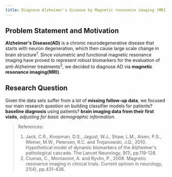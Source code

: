 ```yaml
---
title: Diagnose Alzheimer's Disease by Magnetic resonance imaging (MRI)
---
```



## Problem Statement and Motivation


**Alzheimer's Disease(AD)** is a chronic neurodegenerative disease that starts with neuron degeneration, which then cause large scale change in brain structure$^{1}$. Since volumetric and functional magnetic resonance imaging have proved to represent robust biomarkers for the evaluation of anti-Alzheimer treatments$^{2}$, we decided to diagnose AD via **magnetic resonance imaging(MRI)**.


## Research Question

Given the data sets suffer from a lot of **missing follow-up data**, we focused our main research question on building classifier models for patients? **baseline diagnosis** using patients? **brain imaging data from their first visits**, *adjusting for basic demographic information.*



>References:
>1. Jack, C.R., Knopman, D.S., Jagust, W.J., Shaw, L.M., Aisen, P.S., Weiner, M.W., Petersen, R.C. and Trojanowski, J.Q., 2010. Hypothetical model of dynamic biomarkers of the Alzheimer's pathological cascade. The Lancet Neurology, 9(1), pp.119-128.
>2. Ciumas, C., Montavont, A. and Ryvlin, P., 2008. Magnetic resonance imaging in clinical trials. Current opinion in neurology, 21(4), pp.431-436.


